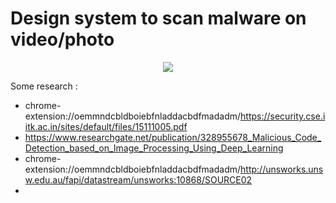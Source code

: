 # Design system to scan malware on video/photo



<p align="center">
  <img src="https://pasteboard.co/IZZsC7l.jpg"/>
  <br/>
</p>






Some research : 
+ chrome-extension://oemmndcbldboiebfnladdacbdfmadadm/https://security.cse.iitk.ac.in/sites/default/files/15111005.pdf
+ https://www.researchgate.net/publication/328955678_Malicious_Code_Detection_based_on_Image_Processing_Using_Deep_Learning
+ chrome-extension://oemmndcbldboiebfnladdacbdfmadadm/http://unsworks.unsw.edu.au/fapi/datastream/unsworks:10868/SOURCE02
+ 
